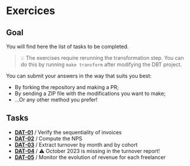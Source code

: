 # Exercices

## Goal

You will find here the list of tasks to be completed.

> 💡 The exercises require rerunning the transformation step. You can do this by running `make transform` after modifying the DBT project.

You can submit your answers in the way that suits you best:
* By forking the repository and making a PR;
* By sending a ZIP file with the modifications you want to make;
* ...Or any other method you prefer!


## Tasks

* [**DAT-01**](../tasks/DAT-01_en.md) / Verify the sequentiality of invoices
* [**DAT-02**](../tasks/DAT-02_en.md) / Compute the NPS
* [**DAT-03**](../tasks/DAT-03_en.md) / Extract turnover by month and by cohort
* [**DAT-04**](../tasks/DAT-04_en.md) / ⚠️ October 2023 is missing in the turnover report! 
* [**DAT-05**](../tasks/DAT-05_en.md) / Monitor the evolution of revenue for each freelancer
